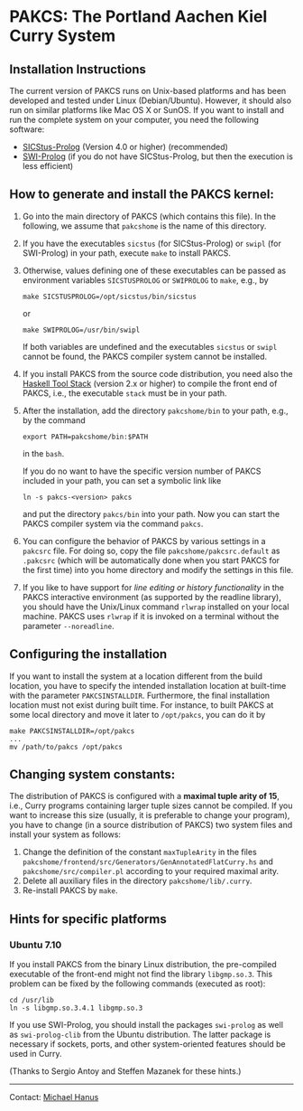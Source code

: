 PAKCS: The Portland Aachen Kiel Curry System
============================================

Installation Instructions
-------------------------

The current version of PAKCS runs on Unix-based platforms
and has been developed and tested under Linux (Debian/Ubuntu).
However, it should also run on similar platforms like Mac OS X or SunOS.
If you want to install and run the complete system
on your computer, you need the following software:

* [SICStus-Prolog](http://www.sics.se/sicstus.html)
  (Version 4.0 or higher) (recommended)
* [SWI-Prolog](http://www.swi-prolog.org)
  (if you do not have SICStus-Prolog, but then the execution is less
  efficient)


How to generate and install the PAKCS kernel:
---------------------------------------------

1. Go into the main directory of PAKCS (which contains
   this file). In the following, we assume that `pakcshome`
   is the name of this directory.

2. If you have the executables `sicstus` (for SICStus-Prolog) or
   `swipl` (for SWI-Prolog) in your path, execute `make` to install PAKCS.

3. Otherwise, values defining one of these executables can be passed
   as environment variables `SICSTUSPROLOG` or `SWIPROLOG` to `make`,
   e.g., by

       make SICSTUSPROLOG=/opt/sicstus/bin/sicstus

   or

       make SWIPROLOG=/usr/bin/swipl

   If both variables are undefined and the executables `sicstus`
   or `swipl` cannot be found, the PAKCS compiler system cannot
   be installed.

4. If you install PAKCS from the source code distribution, you need also the
   [Haskell Tool Stack](http://www.haskellstack.org/)
   (version 2.x or higher) to compile the front end of PAKCS,
   i.e., the executable `stack` must be in your path.

5. After the installation, add the directory `pakcshome/bin` to
   your path, e.g., by the command

       export PATH=pakcshome/bin:$PATH

   in the `bash`.

   If you do no want to have the specific version number of PAKCS
   included in your path, you can set a symbolic link like

       ln -s pakcs-<version> pakcs

   and put the directory `pakcs/bin` into your path.
   Now you can start the PAKCS compiler system via the command `pakcs`.

6. You can configure the behavior of PAKCS by various settings
   in a `pakcsrc` file. For doing so, copy the file
   `pakcshome/pakcsrc.default` as `.pakcsrc`
   (which will be automatically done when you start PAKCS for the first time)
   into you home directory and modify the settings in this file.

7. If you like to have support for _line editing or history functionality_
   in the PAKCS interactive environment (as supported by the readline
   library), you should have the Unix/Linux command `rlwrap` installed
   on your local machine. PAKCS uses `rlwrap` if it is invoked on a terminal
   without the parameter `--noreadline`.


Configuring the installation
----------------------------

If you want to install the system at a location different from
the build location, you have to specify the intended installation
location at built-time with the parameter `PAKCSINSTALLDIR`.
Furthermore, the final installation location must not exist
during built time. For instance, to built PAKCS at some local directory
and move it later to `/opt/pakcs`, you can do it by

    make PAKCSINSTALLDIR=/opt/pakcs
    ...
    mv /path/to/pakcs /opt/pakcs


Changing system constants:
--------------------------

The distribution of PAKCS is configured with a
**maximal tuple arity of 15**, i.e., Curry programs containing larger
tuple sizes cannot be compiled. If you want to increase this size
(usually, it is preferable to change your program), you have to change
(in a source distribution of PAKCS)
two system files and install your system as follows:

1. Change the definition of the constant `maxTupleArity` in the files
   `pakcshome/frontend/src/Generators/GenAnnotatedFlatCurry.hs`
   and `pakcshome/src/compiler.pl`
   according to your required maximal arity.
2. Delete all auxiliary files in the directory `pakcshome/lib/.curry`.
3. Re-install PAKCS by `make`.


Hints for specific platforms
----------------------------

### Ubuntu 7.10

If you install PAKCS from the binary Linux distribution,
the pre-compiled executable of the front-end might not find
the library `libgmp.so.3`. This problem can be fixed
by the following commands (executed as root):

    cd /usr/lib 
    ln -s libgmp.so.3.4.1 libgmp.so.3 

If you use SWI-Prolog, you should install the packages
`swi-prolog` as well as `swi-prolog-clib`
from the Ubuntu distribution.
The latter package is necessary if sockets, ports, and
other system-oriented features should be used in Curry.

(Thanks to Sergio Antoy and Steffen Mazanek for these hints.)

-------------------------------------------------------------

Contact: [Michael Hanus](http://www.informatik.uni-kiel.de/~mh/)

